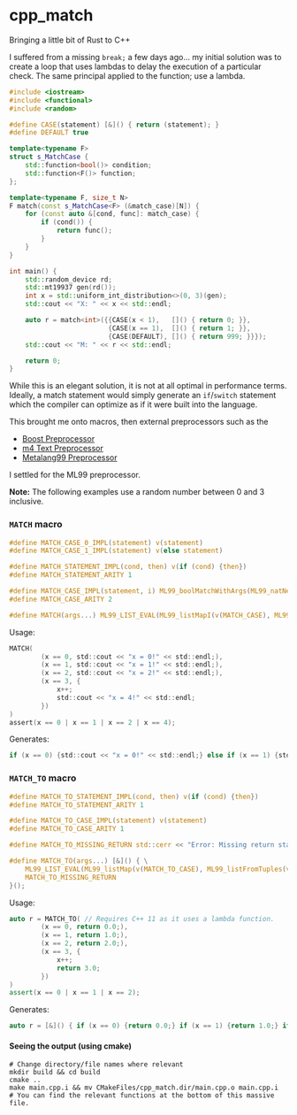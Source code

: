 # cpp_match

Bringing a little bit of Rust to C++

I suffered from a missing `break;` a few days ago... my initial solution was to create a loop that uses lambdas to delay
the execution of a particular check. The same principal applied to the function; use a lambda.

```c++
#include <iostream>
#include <functional>
#include <random>

#define CASE(statement) [&]() { return (statement); }
#define DEFAULT true

template<typename F>
struct s_MatchCase {
    std::function<bool()> condition;
    std::function<F()> function;
};

template<typename F, size_t N>
F match(const s_MatchCase<F> (&match_case)[N]) {
    for (const auto &[cond, func]: match_case) {
        if (cond()) {
            return func();
        }
    }
}

int main() {
    std::random_device rd;
    std::mt19937 gen(rd());
    int x = std::uniform_int_distribution<>(0, 3)(gen);
    std::cout << "X: " << x << std::endl;

    auto r = match<int>({{CASE(x < 1),   []() { return 0; }},
                         {CASE(x == 1),  []() { return 1; }},
                         {CASE(DEFAULT), []() { return 999; }}});
    std::cout << "M: " << r << std::endl;

    return 0;
}
```

While this is an elegant solution, it is not at all optimal in performance terms. Ideally, a match statement would
simply
generate an `if`/`switch` statement which the compiler can optimize as if it were built into the language.

This brought me onto macros, then external preprocessors such as the

- [Boost Preprocessor]("https://www.boost.org/doc/libs/1_84_0/libs/preprocessor/doc/index.html")
- [m4 Text Preprocessor]("https://www.gnu.org/software/m4/manual/m4.html")
- [Metalang99 Preprocessor]("https://github.com/Hirrolot/metalang99")

I settled for the ML99 preprocessor.

**Note:**
The following examples use a random number between 0 and 3 inclusive.

### `MATCH` macro

```c
#define MATCH_CASE_0_IMPL(statement) v(statement)
#define MATCH_CASE_1_IMPL(statement) v(else statement)

#define MATCH_STATEMENT_IMPL(cond, then) v(if (cond) {then})
#define MATCH_STATEMENT_ARITY 1

#define MATCH_CASE_IMPL(statement, i) ML99_boolMatchWithArgs(ML99_natNeq(v(0), v(i)), v(MATCH_CASE_), v(statement))
#define MATCH_CASE_ARITY 2

#define MATCH(args...) ML99_LIST_EVAL(ML99_listMapI(v(MATCH_CASE), ML99_listFromTuples(v(MATCH_STATEMENT), v(args))))
```

Usage:

```c
MATCH(
        (x == 0, std::cout << "x = 0!" << std::endl;),
        (x == 1, std::cout << "x = 1!" << std::endl;),
        (x == 2, std::cout << "x = 2!" << std::endl;),
        (x == 3, {
            x++;
            std::cout << "x = 4!" << std::endl;
        })
)
assert(x == 0 | x == 1 | x == 2 | x == 4);
```

Generates:

```c
if (x == 0) {std::cout << "x = 0!" << std::endl;} else if (x == 1) {std::cout << "x = 1!" << std::endl;} else if (x == 2) {std::cout << "x = 2!" << std::endl;} else if (x == 3) {{ x++; std::cout << "x = 4!" << std::endl; }}
```

### `MATCH_TO` macro

```c
#define MATCH_TO_STATEMENT_IMPL(cond, then) v(if (cond) {then})
#define MATCH_TO_STATEMENT_ARITY 1

#define MATCH_TO_CASE_IMPL(statement) v(statement)
#define MATCH_TO_CASE_ARITY 1

#define MATCH_TO_MISSING_RETURN std::cerr << "Error: Missing return statement!\n" << std::endl; exit(1);

#define MATCH_TO(args...) [&]() { \
    ML99_LIST_EVAL(ML99_listMap(v(MATCH_TO_CASE), ML99_listFromTuples(v(MATCH_TO_STATEMENT), v(args))))                \
    MATCH_TO_MISSING_RETURN                                                                                            \
}();
```

Usage:

```c++
auto r = MATCH_TO( // Requires C++ 11 as it uses a lambda function.
        (x == 0, return 0.0;),
        (x == 1, return 1.0;),
        (x == 2, return 2.0;),
        (x == 3, {
            x++;
            return 3.0;
        })
)
assert(x == 0 | x == 1 | x == 2);
```

Generates:
```c++
auto r = [&]() { if (x == 0) {return 0.0;} if (x == 1) {return 1.0;} if (x == 2) {return 2.0;} if (x == 3) {return 3.0;} std::cerr << "Error: Missing return statement!\n" << std::endl; exit(1); }();
```

#### Seeing the output (using cmake)

```
# Change directory/file names where relevant
mkdir build && cd build
cmake ..
make main.cpp.i && mv CMakeFiles/cpp_match.dir/main.cpp.o main.cpp.i
# You can find the relevant functions at the bottom of this massive file.
```